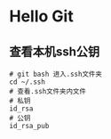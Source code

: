 # Hello Git
## 查看本机ssh公钥
```shell
# git bash 进入.ssh文件夹
cd ~/.ssh
# 查看.ssh文件夹内文件 
# 私钥 
id_rsa
# 公钥
id_rsa_pub
```